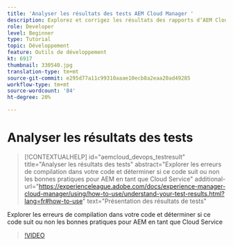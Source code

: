 ```yaml
---
title: 'Analyser les résultats des tests AEM Cloud Manager '
description: Explorez et corrigez les résultats des rapports d’AEM Cloud Manager.
role: Developer
level: Beginner
type: Tutorial
topic: Développement
feature: Outils de développement
kt: 6917
thumbnail: 330540.jpg
translation-type: tm+mt
source-git-commit: e295d77a11c99310aaae10ecb8a2eaa20ad49285
workflow-type: tm+mt
source-wordcount: '84'
ht-degree: 20%

---
```



# Analyser les résultats des tests

>[!CONTEXTUALHELP]
>id="aemcloud_devops_testresult"
>title="Analyser les résultats des tests"
>abstract="Explorer les erreurs de compilation dans votre code et déterminer si ce code suit ou non les bonnes pratiques pour AEM en tant que Cloud Service"
>additional-url="https://experienceleague.adobe.com/docs/experience-manager-cloud-manager/using/how-to-use/understand-your-test-results.html?lang=fr#how-to-use" text="Présentation des résultats de tests"

Explorer les erreurs de compilation dans votre code et déterminer si ce code suit ou non les bonnes pratiques pour AEM en tant que Cloud Service

>[!VIDEO](https://video.tv.adobe.com/v/330540/?quality=12&learn=on)
